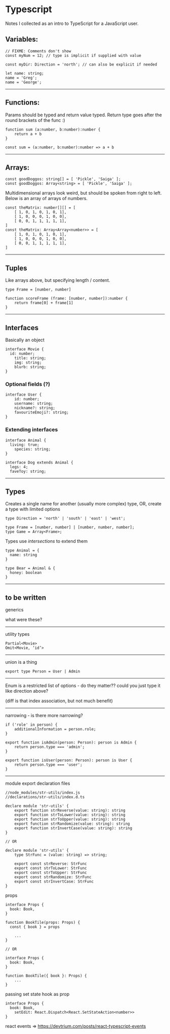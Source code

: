 # Typescript

Notes I collected as an intro to TypeScript for a JavaScript user.

## Variables:

```tsx
// FIXME: Comments don't show
const myNum = 12; // type is implicit if supplied with value

const myDir: Direction = 'north'; // can also be explicit if needed

let name: string;
name = 'Greg';
name = 'George';
```

---

## Functions:

Params should be typed and return value typed. Return type goes after the round brackets of the func :)

```tsx
function sum (a:number, b:number):number {
	return a + b
}

const sum = (a:number, b:number):number => a + b
```

---

## Arrays:

```tsx
const goodDoggos: string[] = [ 'Pickle', 'Saiga' ];
const goodDoggos: Array<string> = [ 'Pickle', 'Saiga' ];
```

Multidimensional arrays look weird, but should be spoken from right to left. Below is an array of arrays of numbers.

```tsx
const theMatrix: number[][] = [ 
	[ 1, 0, 1, 0, 1, 0, 1],
	[ 1, 0, 0, 0, 1, 0, 0],
	[ 0, 0, 1, 1, 1, 1, 1],
]
const theMatrix: Array<Array<number>> = [ 
	[ 1, 0, 1, 0, 1, 0, 1],
	[ 1, 0, 0, 0, 1, 0, 0],
	[ 0, 0, 1, 1, 1, 1, 1],
]
```

---

## Tuples

Like arrays above, but specifying length / content.

```tsx
type Frame = [number, number]
```

```tsx
function scoreFrame (frame: [number, number]):number {
	return frame[0] + frame[1]
}
```

---

## Interfaces

Basically an object

```tsx
interface Movie {
  id: number;
	title: string;
	img: string;
	blurb: string;
}
```

### Optional fields (?)

```tsx
interface User {
	id: number;
	username: string;
	nickname?: string;
	favouriteEmoji?: string;
}
```

### Extending interfaces

```tsx
interface Animal {
  living: true;
	species: string;
}

interface Dog extends Animal {
  legs: 4;
  faveToy: string;

```

---

## Types

Creates a single name for another (usually more complex) type, OR, create a type with limited options

```tsx
type Direction = 'north' | 'south' | 'east' | 'west';
```

```tsx
type Frame = [number, number] | [number, number, number];
type Game = Array<Frame>;
```

Types use *intersections* to extend them

```tsx
type Animal = {
  name: string
}

type Bear = Animal & {
  honey: boolean
}
```

---

## to be written

generics

what were these?

---

utility types

```tsx
Partial<Movie>
Omit<Movie, ‘id’>
```

---

union is a thing

```tsx
export type Person = User | Admin
```

---

Enum is a restricted list of options - do they matter?? could you just type it like direction above?

(diff is that index association, but not much benefit)

---

narrowing - is there more narrowing?

```tsx
if ('role' in person) {
    additionalInformation = person.role;
}
```

```tsx
export function isAdmin(person: Person): person is Admin {
    return person.type === 'admin';
}

export function isUser(person: Person): person is User {
    return person.type === 'user';
}
```

---

module export declaration files

```tsx
//node_modules/str-utils/index.js
//declarations/str-utils/index.d.ts

declare module 'str-utils' {
    export function strReverse(value: string): string
    export function strToLower(value: string): string
    export function strToUpper(value: string): string
    export function strRandomize(value: string): string
    export function strInvertCase(value: string): string
}

// OR

declare module 'str-utils' {
    type StrFunc = (value: string) => string;

    export const strReverse: StrFunc
    export const strToLower: StrFunc
    export const strToUpper: StrFunc
    export const strRandomize: StrFunc
    export const strInvertCase: StrFunc
}
```

props

```tsx
interface Props {
  book: Book,
}

function BookTile(props: Props) {
  const { book } = props

	...
}

// OR

interface Props {
  book: Book,
}

function BookTile({ book }: Props) {
	...
}
```

passing set state hook as prop

```tsx
interface Props {
  book: Book,
	setEdit: React.Dispatch<React.SetStateAction<number>>
}
```

react events ⇒ https://devtrium.com/posts/react-typescript-events
